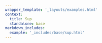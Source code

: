 ```yaml
---
wrapper_template: '_layouts/examples.html'
context:
  title: Sup
  standalone: base
markdown_includes:
  example: '_includes/base/sup.html'
---
```

